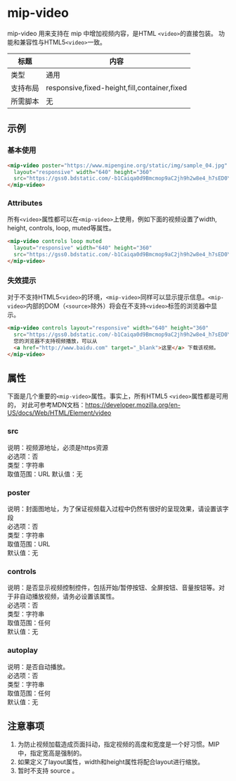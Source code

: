 # mip-video

mip-video 用来支持在 mip 中增加视频内容，是HTML `<video>`的直接包装。
功能和兼容性与HTML5`<video>`一致。

标题|内容
----|----
类型|通用
支持布局|responsive,fixed-height,fill,container,fixed
所需脚本|无

## 示例

### 基本使用

```html
<mip-video poster="https://www.mipengine.org/static/img/sample_04.jpg" controls
  layout="responsive" width="640" height="360" 
  src="https://gss0.bdstatic.com/-b1Caiqa0d9Bmcmop9aC2jh9h2w8e4_h7sED0YQ_t9iCPK/mda-gjkt21pkrsd8ae5y/mda-gjkt21pkrsd8ae5y.mp4">
</mip-video>
```

### Attributes

所有`<video>`属性都可以在`<mip-video>`上使用，例如下面的视频设置了width, height, controls, loop, muted等属性。

```html
<mip-video controls loop muted
  layout="responsive" width="640" height="360" 
  src="https://gss0.bdstatic.com/-b1Caiqa0d9Bmcmop9aC2jh9h2w8e4_h7sED0YQ_t9iCPK/mda-gjkt21pkrsd8ae5y/mda-gjkt21pkrsd8ae5y.mp4">
</mip-video>
```

### 失效提示

对于不支持HTML5`<video>`的环境，`<mip-video>`同样可以显示提示信息。`<mip-video>`内部的DOM（`<source>`除外）将会在不支持`<video>`标签的浏览器中显示。

```html
<mip-video controls layout="responsive" width="640" height="360" 
  src="https://gss0.bdstatic.com/-b1Caiqa0d9Bmcmop9aC2jh9h2w8e4_h7sED0YQ_t9iCPK/mda-gjkt21pkrsd8ae5y/mda-gjkt21pkrsd8ae5y.mp4">
  您的浏览器不支持视频播放，可以从
  <a href="http://www.baidu.com" target="_blank">这里</a> 下载该视频。
</mip-video>
```

## 属性

下面是几个重要的`<mip-video>`属性。事实上，所有HTML5 `<video>`属性都是可用的，
对此可参考MDN文档：<https://developer.mozilla.org/en-US/docs/Web/HTML/Element/video>

### src

说明：视频源地址，必须是https资源  
必选项：否  
类型：字符串  
取值范围：URL
默认值：无

### poster

说明：封面图地址，为了保证视频载入过程中仍然有很好的呈现效果，请设置该字段  
必选项：否  
类型：字符串  
取值范围：URL  
默认值：无

### controls

说明：是否显示视频控制控件，包括开始/暂停按钮、全屏按钮、音量按钮等。对于非自动播放视频，请务必设置该属性。  
必选项：否  
类型：字符串  
取值范围：任何  
默认值：无

### autoplay

说明：是否自动播放。  
必选项：否  
类型：字符串  
取值范围：任何  
默认值：无

## 注意事项

1. 为防止视频加载造成页面抖动，指定视频的高度和宽度是一个好习惯。MIP中，指定宽高是强制的。
2. 如果定义了layout属性，width和height属性将配合layout进行缩放。
3. 暂时不支持 source 。
